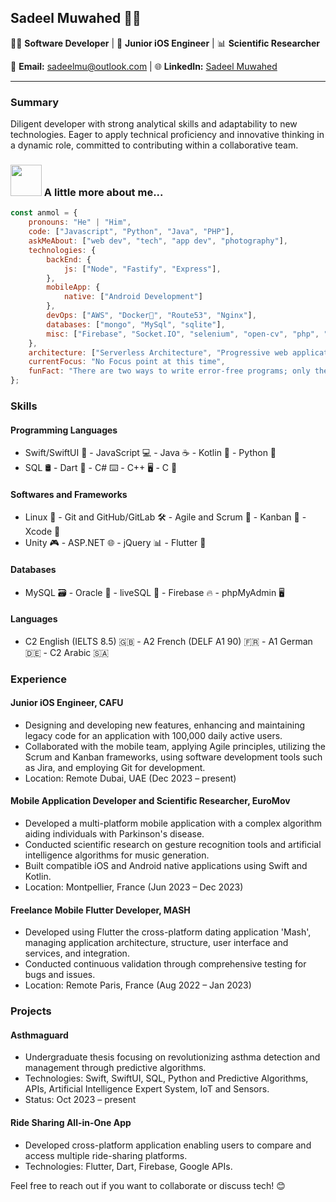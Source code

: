 ## Sadeel Muwahed 👩‍💻

👩‍💻 **Software Developer** | 📱 **Junior iOS Engineer** | 📊 **Scientific Researcher**

📧 **Email:** sadeelmu@outlook.com | 🌐 **LinkedIn:** [Sadeel Muwahed](https://www.linkedin.com/in/sadeel-muwahed/) 

---

### Summary

Diligent developer with strong analytical skills and adaptability to new technologies. Eager to apply technical proficiency and innovative thinking in a dynamic role, committed to contributing within a collaborative team.


### <img src="https://media.giphy.com/media/VgCDAzcKvsR6OM0uWg/giphy.gif" width="50"> A little more about me...  

```javascript
const anmol = {
    pronouns: "He" | "Him",
    code: ["Javascript", "Python", "Java", "PHP"],
    askMeAbout: ["web dev", "tech", "app dev", "photography"],
    technologies: {
        backEnd: {
            js: ["Node", "Fastify", "Express"],
        },
        mobileApp: {
            native: ["Android Development"]
        },
        devOps: ["AWS", "Docker🐳", "Route53", "Nginx"],
        databases: ["mongo", "MySql", "sqlite"],
        misc: ["Firebase", "Socket.IO", "selenium", "open-cv", "php", "SuiteApp"]
    },
    architecture: ["Serverless Architecture", "Progressive web applications", "Single page applications"],
    currentFocus: "No Focus point at this time",
    funFact: "There are two ways to write error-free programs; only the third one works"
};
```


### Skills

#### Programming Languages
- Swift/SwiftUI 📱 - JavaScript 💻 - Java ☕ - Kotlin 🚀 - Python 🐍
- SQL 🛢️ - Dart 🎯 - C# ⌨️ - C++ 🖥️ - C 📝

#### Softwares and Frameworks
- Linux 🐧 - Git and GitHub/GitLab 🛠️ - Agile and Scrum 🔄 - Kanban 📌 - Xcode 📱
- Unity 🎮 - ASP.NET 🌐 - jQuery 📊 - Flutter 🦋

#### Databases
- MySQL 🗃️ - Oracle 🏺 - liveSQL 💾 - Firebase 🔥 - phpMyAdmin 🖥️

#### Languages
- C2 English (IELTS 8.5) 🇬🇧 - A2 French (DELF A1 90) 🇫🇷 - A1 German 🇩🇪 - C2 Arabic 🇸🇦




### Experience

#### Junior iOS Engineer, CAFU
- Designing and developing new features, enhancing and maintaining legacy code for an application with 100,000 daily active users.
- Collaborated with the mobile team, applying Agile principles, utilizing the Scrum and Kanban frameworks, using software development tools such as Jira, and employing Git for development.
- Location: Remote Dubai, UAE (Dec 2023 – present)

#### Mobile Application Developer and Scientific Researcher, EuroMov
- Developed a multi-platform mobile application with a complex algorithm aiding individuals with Parkinson's disease.
- Conducted scientific research on gesture recognition tools and artificial intelligence algorithms for music generation.
- Built compatible iOS and Android native applications using Swift and Kotlin.
- Location: Montpellier, France (Jun 2023 – Dec 2023)

#### Freelance Mobile Flutter Developer, MASH
- Developed using Flutter the cross-platform dating application 'Mash', managing application architecture, structure, user interface and services, and integration.
- Conducted continuous validation through comprehensive testing for bugs and issues.
- Location: Remote Paris, France (Aug 2022 – Jan 2023)


### Projects

#### Asthmaguard
- Undergraduate thesis focusing on revolutionizing asthma detection and management through predictive algorithms.
- Technologies: Swift, SwiftUI, SQL, Python and Predictive Algorithms, APIs, Artificial Intelligence Expert System, IoT and Sensors.
- Status: Oct 2023 – present

#### Ride Sharing All-in-One App
- Developed cross-platform application enabling users to compare and access multiple ride-sharing platforms.
- Technologies: Flutter, Dart, Firebase, Google APIs.


Feel free to reach out if you want to collaborate or discuss tech! 😊
